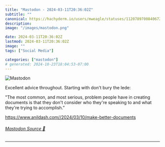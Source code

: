 ```yaml
---
title: "Mastodon - 2024-03-11T20:36:02Z"
subtitle: ""
canonical: https://hachyderm.io/users/mweagle/statuses/112078970084067289
description:
image: "/images/mastodon.png"

date: 2024-03-11T20:36:02Z
lastmod: 2024-03-11T20:36:02Z
image: ""
tags: ["Social Media"]

categories: ["mastodon"]
# generated: 2024-10-23T18:04:53-07:00
---
```

![Mastodon](/images/mastodon.png)

<p>Excellent advice throughout. Starting with don&#39;t bury the lede:  </p><p>&quot;The most common, and most serious, problem people have in creating documents is that they don&#39;t consider who they&#39;re speaking to and what they&#39;re trying to accomplish.”</p><p><a href="https://www.anildash.com//2024/03/10/make-better-documents" target="_blank" rel="nofollow noopener noreferrer" translate="no"><span class="invisible">https://www.</span><span class="ellipsis">anildash.com//2024/03/10/make-</span><span class="invisible">better-documents</span></a></p>


###### [Mastodon Source 🐘](https://hachyderm.io/@mweagle/112078970084067289)

___
